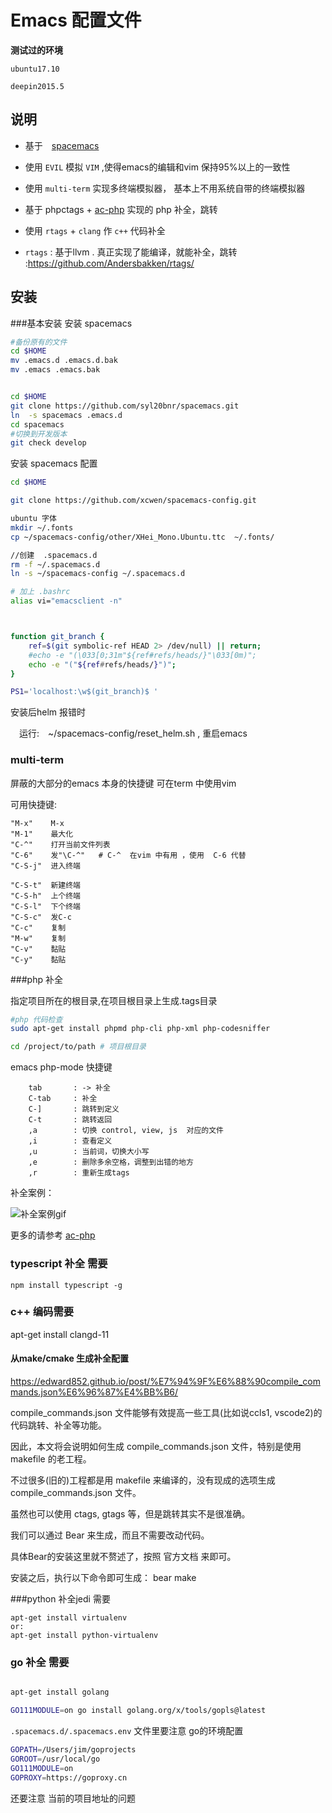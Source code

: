# Emacs 配置文件


**测试过的环境**

`ubuntu17.10`

`deepin2015.5`



## 说明 


* 基于　[spacemacs](https://github.com/syl20bnr/spacemacs) 

* 使用 `EVIL` 模拟 `VIM`  ,使得emacs的编辑和vim 保持95%以上的一致性

* 使用 `multi-term` 实现多终端模拟器， 基本上不用系统自带的终端模拟器


* 基于 phpctags +  [ac-php](https://github.com/xcwen/ac-php)  实现的 php 补全，跳转 

* 使用  `rtags` + `clang` 作 `c++` 代码补全

* `rtags` : 基于llvm . 真正实现了能编译，就能补全，跳转 :https://github.com/Andersbakken/rtags/

## 安装 

###基本安装
安装 spacemacs
```bash
#备份原有的文件
cd $HOME 
mv .emacs.d .emacs.d.bak 
mv .emacs .emacs.bak 


cd $HOME 
git clone https://github.com/syl20bnr/spacemacs.git
ln  -s spacemacs .emacs.d
cd spacemacs 
#切换到开发版本
git check develop

```


安装 spacemacs 配置
```bash
cd $HOME 

git clone https://github.com/xcwen/spacemacs-config.git

ubuntu 字体
mkdir ~/.fonts
cp ~/spacemacs-config/other/XHei_Mono.Ubuntu.ttc  ~/.fonts/

//创建  .spacemacs.d
rm -f ~/.spacemacs.d
ln -s ~/spacemacs-config ~/.spacemacs.d

# 加上 .bashrc
alias vi="emacsclient -n"



function git_branch {
    ref=$(git symbolic-ref HEAD 2> /dev/null) || return;
    #echo -e "(\033[0;31m"${ref#refs/heads/}"\033[0m)";
    echo -e "("${ref#refs/heads/}")";
}

PS1='localhost:\w$(git_branch)$ '

```

 安装后helm 报错时

　运行:　~/spacemacs-config/reset_helm.sh , 重启emacs


### multi-term
屏蔽的大部分的emacs 本身的快捷键
可在term 中使用vim 

可用快捷键:
```
"M-x"    M-x 
"M-1"    最大化 
"C-^"    打开当前文件列表
"C-6"    发"\C-^"   # C-^  在vim 中有用 ，使用  C-6 代替
"C-S-j"  进入终端

"C-S-t"  新建终端 
"C-S-h"  上个终端
"C-S-l"  下个终端
"C-S-c"  发C-c 
"C-c"    复制 
"M-w"    复制 
"C-v"    黏贴
"C-y"    黏贴
```


###php 补全 

指定项目所在的根目录,在项目根目录上生成.tags目录

``` bash
#php 代码检查
sudo apt-get install phpmd php-cli php-xml php-codesniffer

cd /project/to/path # 项目根目录
```
emacs php-mode 快捷键 
```
    tab       : -> 补全 
    C-tab     : 补全
    C-]       : 跳转到定义
    C-t       : 跳转返回
    ,a        : 切换 control, view, js  对应的文件
    ,i        : 查看定义
    ,u        : 当前词，切换大小写 
    ,e        : 删除多余空格，调整到出错的地方 
    ,r        : 重新生成tags
```
补全案例：

![补全案例gif](https://raw.githubusercontent.com/xcwen/site-lisp/master/other_script/ac-php.gif)

更多的请参考  [ac-php](https://github.com/xcwen/ac-php)

### typescript 补全 需要
```
npm install typescript -g 
```

### c++ 编码需要
apt-get install clangd-11

#### 从make/cmake 生成补全配置
https://edward852.github.io/post/%E7%94%9F%E6%88%90compile_commands.json%E6%96%87%E4%BB%B6/

compile_commands.json 文件能够有效提高一些工具(比如说ccls1, vscode2)的代码跳转、补全等功能。

因此，本文将会说明如何生成 compile_commands.json 文件，特别是使用 makefile 的老工程。

不过很多(旧的)工程都是用 makefile 来编译的，没有现成的选项生成 compile_commands.json 文件。

虽然也可以使用 ctags, gtags 等，但是跳转其实不是很准确。

我们可以通过 Bear 来生成，而且不需要改动代码。

具体Bear的安装这里就不赘述了，按照 官方文档 来即可。

安装之后，执行以下命令即可生成：
bear make

###python  补全jedi 需要
```
apt-get install virtualenv
or:
apt-get install python-virtualenv
```

### go 补全 需要
```bash

apt-get install golang 

GO111MODULE=on go install golang.org/x/tools/gopls@latest


```
`.spacemacs.d/.spacemacs.env`  文件里要注意 go的环境配置

```bash
GOPATH=/Users/jim/goprojects
GOROOT=/usr/local/go
GO111MODULE=on
GOPROXY=https://goproxy.cn

```
还要注意 当前的项目地址的问题

